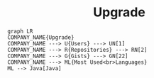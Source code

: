 <h1 align="center">Upgrade</h1>

```mermaid
graph LR
COMPANY_NAME{Upgrade}
COMPANY_NAME ---> U{Users} ---> UN[1]
COMPANY_NAME ---> R{Repositories} ---> RN[2]
COMPANY_NAME ---> G{Gists} ---> GN[22]
COMPANY_NAME ---> ML{Most Used<br>Languages}
ML --> Java[Java]
```
